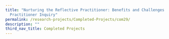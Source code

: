 ```yaml
---
title: "Nurturing the Reflective Practitioner: Benefits and Challenges of
  Practitioner Inquiry"
permalink: /research-projects/Completed-Projects/com29/
description: ""
third_nav_title: Completed Projects
---
```

